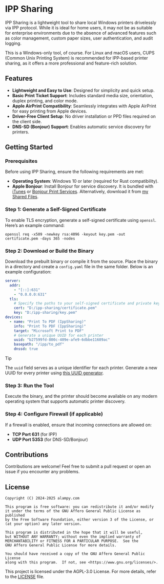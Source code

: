# IPP Sharing
IPP Sharing is a lightweight tool to share local Windows printers drivelessly via IPP protocol. While it is ideal for home users, it may not be as suitable for enterprise environments due to the absence of advanced features such as color management, custom paper sizes, user authentication, and audit logging.

This is a Windows-only tool, of course. For Linux and macOS users, CUPS (Common Unix Printing System) is recommended for IPP-based printer sharing, as it offers a more professional and feature-rich solution.

## Features
- **Lightweight and Easy to Use**: Designed for simplicity and quick setup.
- **Basic Print Ticket Support**: Includes standard media size, orientation, duplex printing, and color mode.
- **Apple AirPrint Compatibility**: Seamlessly integrates with Apple AirPrint for easy printing from Apple devices.
- **Driver-Free Client Setup**: No driver installation or PPD files required on the client side.
- **DNS-SD (Bonjour) Support**: Enables automatic service discovery for printers.

## Getting Started
### Prerequisites
Before using IPP Sharing, ensure the following requirements are met:
- **Operating System**: Windows 10 or later (required for Rust compatibility).
- **Apple Bonjour**: Install Bonjour for service discovery. It is bundled with [iTunes](https://support.apple.com/en-us/HT210384) or [Bonjour Print Services](https://developer.apple.com/bonjour/). Alternatively, download it from [my Shared Files](https://files.alampy.com/Tools%C2%B7%E5%B7%A5%E5%85%B7/Bonjour).

### Step 1: Generate a Self-Signed Certificate
To enable TLS encryption, generate a self-signed certificate using `openssl`. Here’s an example command:

```shell
openssl req -x509 -newkey rsa:4096 -keyout key.pem -out certificate.pem -days 365 -nodes
```

### Step 2: Download or Build the Binary
Download the prebuilt binary or compile it from the source. Place the binary in a directory and create a `config.yaml` file in the same folder. Below is an example configuration:

```yaml
server:
  addr:
    - "[::]:631"
    - "0.0.0.0:631"
  tls:
    # Specify the paths to your self-signed certificate and private key
    cert: "D:/ipp-sharing/certificate.pem"
    key: "D:/ipp-sharing/key.pem"
devices:
  - name: "Print To PDF (IppSharing)"
    info: "Print To PDF (IppSharing)"
    target: "Microsoft Print to PDF"
    # Generate a unique UUID for each printer
    uuid: "b27599fd-800c-409e-afe9-6dbbe11689ac"
    basepath: "/ipp/to_pdf"
    dnssd: true
```

> [!TIP]  
> The `uuid` field serves as a unique identifier for each printer. Generate a new UUID for every printer using [this UUID generator](https://www.uuidgenerator.net/).

### Step 3: Run the Tool
Execute the binary, and the printer should become available on any modern operating system that supports automatic printer discovery.

### Step 4: Configure Firewall (if applicable)
If a firewall is enabled, ensure that incoming connections are allowed on:
- **TCP Port 631** (for IPP)
- **UDP Port 5353** (for DNS-SD/Bonjour)

## Contributions
Contributions are welcome! Feel free to submit a pull request or open an issue if you encounter any problems.

## License
    Copyright (C) 2024-2025 alampy.com

    This program is free software: you can redistribute it and/or modify
    it under the terms of the GNU Affero General Public License as published
    by the Free Software Foundation, either version 3 of the License, or
    (at your option) any later version.

    This program is distributed in the hope that it will be useful,
    but WITHOUT ANY WARRANTY; without even the implied warranty of
    MERCHANTABILITY or FITNESS FOR A PARTICULAR PURPOSE.  See the
    GNU Affero General Public License for more details.

    You should have received a copy of the GNU Affero General Public License
    along with this program.  If not, see <https://www.gnu.org/licenses/>.

This project is licensed under the AGPL-3.0 License. For more details, refer to the [LICENSE](LICENSE) file.


